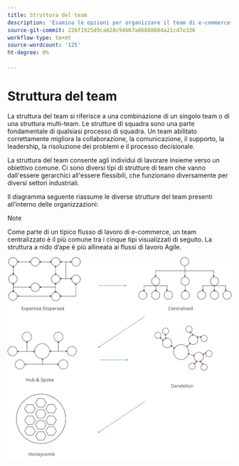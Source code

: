 ```yaml
---
title: Struttura del team
description: 'Esamina le opzioni per organizzare il team di e-commerce. '
source-git-commit: 226f1925d9ca628c94b67a86888084a21cd7e336
workflow-type: tm+mt
source-wordcount: '125'
ht-degree: 0%

---
```



# Struttura del team

La struttura del team si riferisce a una combinazione di un singolo team o di una struttura multi-team. Le strutture di squadra sono una parte fondamentale di qualsiasi processo di squadra. Un team abilitato correttamente migliora la collaborazione, la comunicazione, il supporto, la leadership, la risoluzione dei problemi e il processo decisionale.

La struttura del team consente agli individui di lavorare insieme verso un obiettivo comune. Ci sono diversi tipi di strutture di team che vanno dall&#39;essere gerarchici all&#39;essere flessibili, che funzionano diversamente per diversi settori industriali.

Il diagramma seguente riassume le diverse strutture del team presenti all’interno delle organizzazioni:

>[!NOTE]
>
>Come parte di un tipico flusso di lavoro di e-commerce, un team centralizzato è il più comune tra i cinque tipi visualizzati di seguito. La struttura a nido d’ape è più allineata ai flussi di lavoro Agile.

![Diagrammi della struttura del team](../../assets/playbooks/team-structure.png)
